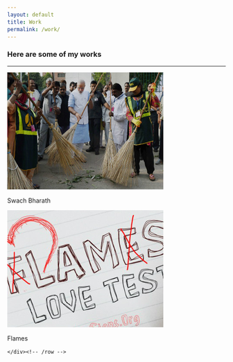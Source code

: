 ```yaml
---
layout: default
title: Work
permalink: /work/
---
```


<section class="container pt">
    <h3>Here are some of my works</h3>
    <div class="row mt centered"> 
    <hr>
      <div class="col-lg-4">
        <a class="zoom green" href="/swabha/"><img class="img-responsive" src="/sb.jpg" alt="" /></a>
        <p>Swach Bharath</p>
      </div>
      <div class="col-lg-4">
        <a class="zoom green" href=><img class="img-responsive" src="/flames.jpg" alt="" /></a>
        <p>Flames</p>
      </div>
      
    </div><!-- /row -->

</section>